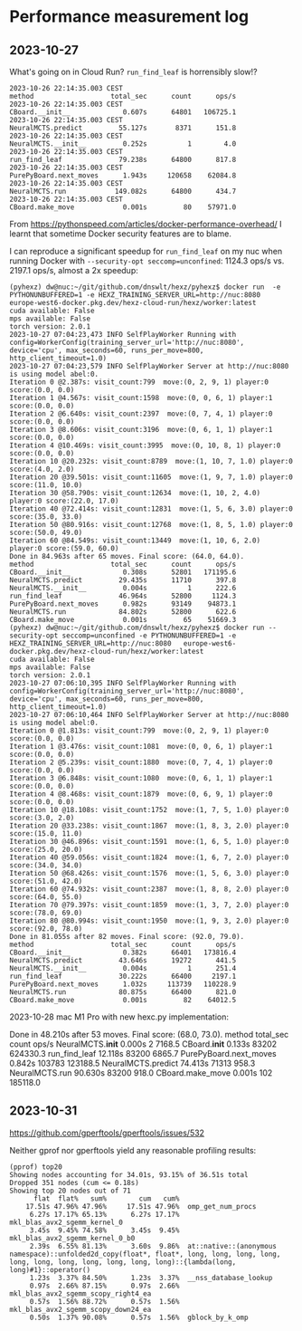 # Performance measurement log


## 2023-10-27


What's going on in Cloud Run? `run_find_leaf` is horrensibly slow!?

```
2023-10-26 22:14:35.003 CEST
method                   total_sec      count      ops/s
2023-10-26 22:14:35.003 CEST
CBoard.__init__             0.607s      64801   106725.1
2023-10-26 22:14:35.003 CEST
NeuralMCTS.predict         55.127s       8371      151.8
2023-10-26 22:14:35.003 CEST
NeuralMCTS.__init__         0.252s          1        4.0
2023-10-26 22:14:35.003 CEST
run_find_leaf              79.238s      64800      817.8
2023-10-26 22:14:35.003 CEST
PurePyBoard.next_moves      1.943s     120658    62084.8
2023-10-26 22:14:35.003 CEST
NeuralMCTS.run            149.082s      64800      434.7
2023-10-26 22:14:35.003 CEST
CBoard.make_move            0.001s         80    57971.0
```

From https://pythonspeed.com/articles/docker-performance-overhead/ I learnt that sometime
Docker security features are to blame.

I can reproduce a significant speedup for `run_find_leaf` on my nuc when running Docker with
`--security-opt seccomp=unconfined`: 1124.3 ops/s vs. 2197.1 ops/s, almost a 2x speedup:

```
(pyhexz) dw@nuc:~/git/github.com/dnswlt/hexz/pyhexz$ docker run  -e PYTHONUNBUFFERED=1 -e HEXZ_TRAINING_SERVER_URL=http://nuc:8080   europe-west6-docker.pkg.dev/hexz-cloud-run/hexz/worker:latest
cuda available: False
mps available: False
torch version: 2.0.1
2023-10-27 07:04:23,473 INFO SelfPlayWorker Running with config=WorkerConfig(training_server_url='http://nuc:8080', device='cpu', max_seconds=60, runs_per_move=800, http_client_timeout=1.0)
2023-10-27 07:04:23,579 INFO SelfPlayWorker Server at http://nuc:8080 is using model abel:0.
Iteration 0 @2.387s: visit_count:799  move:(0, 2, 9, 1) player:0 score:(0.0, 0.0)
Iteration 1 @4.567s: visit_count:1598  move:(0, 0, 6, 1) player:1 score:(0.0, 0.0)
Iteration 2 @6.640s: visit_count:2397  move:(0, 7, 4, 1) player:0 score:(0.0, 0.0)
Iteration 3 @8.606s: visit_count:3196  move:(0, 6, 1, 1) player:1 score:(0.0, 0.0)
Iteration 4 @10.469s: visit_count:3995  move:(0, 10, 8, 1) player:0 score:(0.0, 0.0)
Iteration 10 @20.232s: visit_count:8789  move:(1, 10, 7, 1.0) player:0 score:(4.0, 2.0)
Iteration 20 @39.501s: visit_count:11605  move:(1, 9, 7, 1.0) player:0 score:(11.0, 10.0)
Iteration 30 @58.790s: visit_count:12634  move:(1, 10, 2, 4.0) player:0 score:(22.0, 17.0)
Iteration 40 @72.414s: visit_count:12831  move:(1, 5, 6, 3.0) player:0 score:(35.0, 33.0)
Iteration 50 @80.916s: visit_count:12768  move:(1, 8, 5, 1.0) player:0 score:(50.0, 49.0)
Iteration 60 @84.549s: visit_count:13449  move:(1, 10, 6, 2.0) player:0 score:(59.0, 60.0)
Done in 84.963s after 65 moves. Final score: (64.0, 64.0).
method                   total_sec      count      ops/s
CBoard.__init__             0.308s      52801   171195.6
NeuralMCTS.predict         29.435s      11710      397.8
NeuralMCTS.__init__         0.004s          1      222.6
run_find_leaf              46.964s      52800     1124.3
PurePyBoard.next_moves      0.982s      93149    94873.1
NeuralMCTS.run             84.802s      52800      622.6
CBoard.make_move            0.001s         65    51669.3
(pyhexz) dw@nuc:~/git/github.com/dnswlt/hexz/pyhexz$ docker run --security-opt seccomp=unconfined -e PYTHONUNBUFFERED=1 -e HEXZ_TRAINING_SERVER_URL=http://nuc:8080   europe-west6-docker.pkg.dev/hexz-cloud-run/hexz/worker:latest
cuda available: False
mps available: False
torch version: 2.0.1
2023-10-27 07:06:10,395 INFO SelfPlayWorker Running with config=WorkerConfig(training_server_url='http://nuc:8080', device='cpu', max_seconds=60, runs_per_move=800, http_client_timeout=1.0)
2023-10-27 07:06:10,464 INFO SelfPlayWorker Server at http://nuc:8080 is using model abel:0.
Iteration 0 @1.813s: visit_count:799  move:(0, 2, 9, 1) player:0 score:(0.0, 0.0)
Iteration 1 @3.476s: visit_count:1081  move:(0, 0, 6, 1) player:1 score:(0.0, 0.0)
Iteration 2 @5.239s: visit_count:1880  move:(0, 7, 4, 1) player:0 score:(0.0, 0.0)
Iteration 3 @6.848s: visit_count:1080  move:(0, 6, 1, 1) player:1 score:(0.0, 0.0)
Iteration 4 @8.468s: visit_count:1879  move:(0, 6, 9, 1) player:0 score:(0.0, 0.0)
Iteration 10 @18.108s: visit_count:1752  move:(1, 7, 5, 1.0) player:0 score:(3.0, 2.0)
Iteration 20 @33.238s: visit_count:1867  move:(1, 8, 3, 2.0) player:0 score:(15.0, 11.0)
Iteration 30 @46.896s: visit_count:1591  move:(1, 6, 5, 1.0) player:0 score:(25.0, 20.0)
Iteration 40 @59.056s: visit_count:1824  move:(1, 6, 7, 2.0) player:0 score:(34.0, 34.0)
Iteration 50 @68.426s: visit_count:1576  move:(1, 5, 6, 3.0) player:0 score:(51.0, 42.0)
Iteration 60 @74.932s: visit_count:2387  move:(1, 8, 8, 2.0) player:0 score:(64.0, 55.0)
Iteration 70 @79.397s: visit_count:1859  move:(1, 3, 7, 2.0) player:0 score:(78.0, 69.0)
Iteration 80 @80.994s: visit_count:1950  move:(1, 9, 3, 2.0) player:0 score:(92.0, 78.0)
Done in 81.055s after 82 moves. Final score: (92.0, 79.0).
method                   total_sec      count      ops/s
CBoard.__init__             0.382s      66401   173816.4
NeuralMCTS.predict         43.646s      19272      441.5
NeuralMCTS.__init__         0.004s          1      251.4
run_find_leaf              30.222s      66400     2197.1
PurePyBoard.next_moves      1.032s     113739   110228.9
NeuralMCTS.run             80.875s      66400      821.0
CBoard.make_move            0.001s         82    64012.5
```

2023-10-28 mac M1 Pro with new hexc.py implementation:

Done in 48.210s after 53 moves. Final score: (68.0, 73.0).
method                   total_sec      count      ops/s
NeuralMCTS.__init__         0.000s          2     7168.5
CBoard.__init__             0.133s      83202   624330.3
run_find_leaf              12.118s      83200     6865.7
PurePyBoard.next_moves      0.842s     103783   123188.5
NeuralMCTS.predict         74.413s      71313      958.3
NeuralMCTS.run             90.630s      83200      918.0
CBoard.make_move            0.001s        102   185118.0


## 2023-10-31

https://github.com/gperftools/gperftools/issues/532

Neither gprof nor gperftools yield any reasonable profiling results:

```
(pprof) top20
Showing nodes accounting for 34.01s, 93.15% of 36.51s total
Dropped 351 nodes (cum <= 0.18s)
Showing top 20 nodes out of 71
      flat  flat%   sum%        cum   cum%
    17.51s 47.96% 47.96%     17.51s 47.96%  omp_get_num_procs
     6.27s 17.17% 65.13%      6.27s 17.17%  mkl_blas_avx2_sgemm_kernel_0
     3.45s  9.45% 74.58%      3.45s  9.45%  mkl_blas_avx2_sgemm_kernel_0_b0
     2.39s  6.55% 81.13%      3.60s  9.86%  at::native::(anonymous namespace)::unfolded2d_copy(float*, float*, long, long, long, long, long, long, long, long, long, long, long)::{lambda(long, long)#1}::operator()
     1.23s  3.37% 84.50%      1.23s  3.37%  __nss_database_lookup
     0.97s  2.66% 87.15%      0.97s  2.66%  mkl_blas_avx2_sgemm_scopy_right4_ea
     0.57s  1.56% 88.72%      0.57s  1.56%  mkl_blas_avx2_sgemm_scopy_down24_ea
     0.50s  1.37% 90.08%      0.57s  1.56%  gblock_by_k_omp
```
